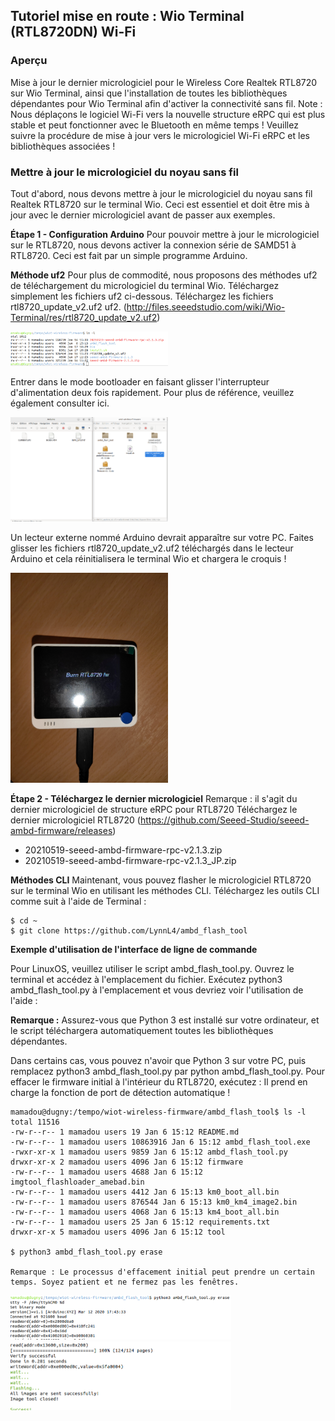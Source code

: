 ## Tutoriel  mise en route : Wio Terminal (RTL8720DN) Wi-Fi

### Aperçu
Mise à jour le dernier micrologiciel pour le Wireless Core Realtek RTL8720 sur Wio Terminal, ainsi
que l'installation de toutes les bibliothèques dépendantes pour Wio Terminal afin d'activer la
connectivité sans fil.
Note :
Nous déplaçons le logiciel Wi-Fi vers la nouvelle structure eRPC qui est plus stable et peut
fonctionner avec le Bluetooth en même temps ! Veuillez suivre la procédure de mise à jour vers le
micrologiciel Wi-Fi eRPC et les bibliothèques associées !

### Mettre à jour le micrologiciel du noyau sans fil
Tout d'abord, nous devons mettre à jour le micrologiciel du noyau sans fil Realtek RTL8720 sur le
terminal Wio. Ceci est essentiel et doit être mis à jour avec le dernier micrologiciel avant de passer
aux exemples.

**Étape 1 - Configuration Arduino**
Pour pouvoir mettre à jour le micrologiciel sur le RTL8720, nous devons activer la connexion série
de SAMD51 à RTL8720. Ceci est fait par un simple programme Arduino.

**Méthode uf2**
Pour plus de commodité, nous proposons des méthodes uf2 de téléchargement du micrologiciel du
terminal Wio. Téléchargez simplement les fichiers uf2 ci-dessous.
Téléchargez les fichiers rtl8720_update_v2.uf2 uf2. (http://files.seeedstudio.com/wiki/Wio-Terminal/res/rtl8720_update_v2.uf2)



 <img alt="WIOT rtl" src="https://github.com/madou-sow/Tutoriel-mise-en-route-Wio-Terminal-Wi-Fi/blob/main/images/rtl8720.png" width=50% height=50%  title="WIOT rtl"/>


Entrer dans le mode bootloader en faisant glisser l'interrupteur d'alimentation deux fois rapidement.
Pour plus de référence, veuillez également consulter ici.

 <img alt="WIOT rtl" src="https://github.com/madou-sow/Tutoriel-mise-en-route-Wio-Terminal-Wi-Fi/blob/main/images/glisser2.png" width=50% height=50%  title="WIOT rtl"/>


Un lecteur externe nommé Arduino devrait apparaître sur votre PC. Faites glisser les fichiers
rtl8720_update_v2.uf2 téléchargés dans le lecteur Arduino et cela réinitialisera le terminal Wio et
chargera le croquis !


 <img alt="WIOT rtl" src="https://github.com/madou-sow/Tutoriel-mise-en-route-Wio-Terminal-Wi-Fi/blob/main/images/misajwio.jpg" width=50% height=50%  title="WIOT rtl"/>

**Étape 2 - Téléchargez le dernier micrologiciel**
Remarque : il s'agit du dernier micrologiciel de structure eRPC pour RTL8720
Téléchargez le dernier micrologiciel RTL8720 (https://github.com/Seeed-Studio/seeed-ambd-firmware/releases)
- 20210519-seeed-ambd-firmware-rpc-v2.1.3.zip
- 20210519-seeed-ambd-firmware-rpc-v2.1.3_JP.zip

**Méthodes CLI**
Maintenant, vous pouvez flasher le micrologiciel RTL8720 sur le terminal Wio en utilisant les
méthodes CLI.
Téléchargez les outils CLI comme suit à l'aide de Terminal :
```
$ cd ~
$ git clone https://github.com/LynnL4/ambd_flash_tool
```
**Exemple d'utilisation de l'interface de ligne de commande**

Pour LinuxOS, veuillez utiliser le script ambd_flash_tool.py.
Ouvrez le terminal et accédez à l'emplacement du fichier. Exécutez python3 ambd_flash_tool.py à
l'emplacement et vous devriez voir l'utilisation de l'aide :

**Remarque :** Assurez-vous que Python 3 est installé sur votre ordinateur, et le script téléchargera
automatiquement toutes les bibliothèques dépendantes.

Dans certains cas, vous pouvez n'avoir que Python 3 sur votre PC, puis remplacez python3
ambd_flash_tool.py par python ambd_flash_tool.py.
Pour effacer le firmware initial à l'intérieur du RTL8720, exécutez :
Il prend en charge la fonction de port de détection automatique !

```
mamadou@dugny:/tempo/wiot-wireless-firmware/ambd_flash_tool$ ls -l
total 11516
-rw-r--r-- 1 mamadou users 19 Jan 6 15:12 README.md
-rw-r--r-- 1 mamadou users 10863916 Jan 6 15:12 ambd_flash_tool.exe
-rwxr-xr-x 1 mamadou users 9859 Jan 6 15:12 ambd_flash_tool.py
drwxr-xr-x 2 mamadou users 4096 Jan 6 15:12 firmware
-rw-r--r-- 1 mamadou users 4688 Jan 6 15:12 imgtool_flashloader_amebad.bin
-rw-r--r-- 1 mamadou users 4412 Jan 6 15:13 km0_boot_all.bin
-rw-r--r-- 1 mamadou users 876544 Jan 6 15:13 km0_km4_image2.bin
-rw-r--r-- 1 mamadou users 4068 Jan 6 15:13 km4_boot_all.bin
-rw-r--r-- 1 mamadou users 25 Jan 6 15:12 requirements.txt
drwxr-xr-x 5 mamadou users 4096 Jan 6 15:12 tool

$ python3 ambd_flash_tool.py erase

Remarque : Le processus d'effacement initial peut prendre un certain temps. Soyez patient et ne fermez pas les fenêtres.
```

<img alt="WIOT rtl" src="https://github.com/madou-sow/Tutoriel-mise-en-route-Wio-Terminal-Wi-Fi/blob/main/images/erase1.png" width=70% height=70%  title="WIOT rtl"/>

 <img alt="WIOT rtl" src="https://github.com/madou-sow/Tutoriel-mise-en-route-Wio-Terminal-Wi-Fi/blob/main/images/erase2.png" width=70% height=70%  title="WIOT rtl"/>
